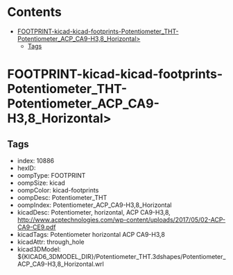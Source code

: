 



Contents
========

* [FOOTPRINT-kicad-kicad-footprints-Potentiometer_THT-Potentiometer_ACP_CA9-H3,8_Horizontal>](#footprint-kicad-kicad-footprints-potentiometer_tht-potentiometer_acp_ca9-h38_horizontal)
	* [Tags](#tags)

# FOOTPRINT-kicad-kicad-footprints-Potentiometer_THT-Potentiometer_ACP_CA9-H3,8_Horizontal>

## Tags

- index: 10886
- hexID: 
- oompType: FOOTPRINT
- oompSize: kicad
- oompColor: kicad-footprints
- oompDesc: Potentiometer_THT
- oompIndex: Potentiometer_ACP_CA9-H3,8_Horizontal
- kicadDesc: Potentiometer, horizontal, ACP CA9-H3,8, http://www.acptechnologies.com/wp-content/uploads/2017/05/02-ACP-CA9-CE9.pdf
- kicadTags: Potentiometer horizontal ACP CA9-H3,8
- kicadAttr: through_hole
- kicad3DModel: ${KICAD6_3DMODEL_DIR}/Potentiometer_THT.3dshapes/Potentiometer_ACP_CA9-H3,8_Horizontal.wrl
